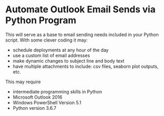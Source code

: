# Automate Outlook Email Sends via Python Program

This will serve as a base to email sending needs included in your Python script.  With some clever coding it may:
* schedule deployments at any hour of the day
* use a custom list of email addresses
* make dynamic changes to subject line and body text
* have multiple attachments to include: csv files, seaborn plot outputs, etc.

This may require
* intermediate programming skills in Python
* Microsoft Outlook 2016
* Windows PowerShell Version 5.1
* Python version 3.6.7

